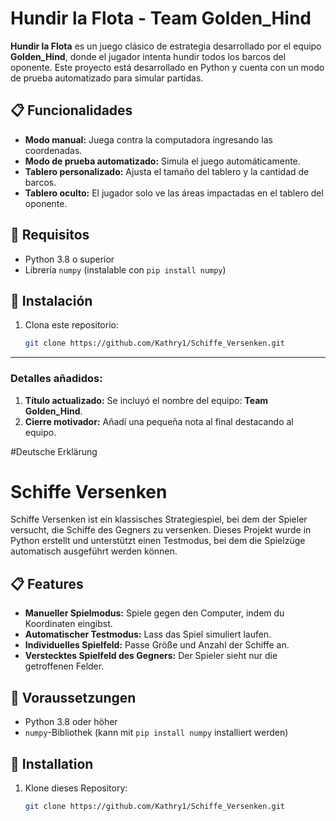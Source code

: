 # Hundir la Flota - Team Golden_Hind

**Hundir la Flota** es un juego clásico de estrategia desarrollado por el equipo **Golden_Hind**, donde el jugador intenta hundir todos los barcos del oponente. 
Este proyecto está desarrollado en Python y cuenta con un modo de prueba automatizado para simular partidas.

## 📋 Funcionalidades
- **Modo manual:** Juega contra la computadora ingresando las coordenadas.
- **Modo de prueba automatizado:** Simula el juego automáticamente.
- **Tablero personalizado:** Ajusta el tamaño del tablero y la cantidad de barcos.
- **Tablero oculto:** El jugador solo ve las áreas impactadas en el tablero del oponente.

## 🚀 Requisitos
- Python 3.8 o superior
- Librería `numpy` (instalable con `pip install numpy`)

## 🔧 Instalación
1. Clona este repositorio:
   ```bash
   git clone https://github.com/Kathry1/Schiffe_Versenken.git


---

### Detalles añadidos:
1. **Título actualizado:** Se incluyó el nombre del equipo: **Team Golden_Hind**.
2. **Cierre motivador:** Añadí una pequeña nota al final destacando al equipo.




#Deutsche Erklärung
# Schiffe Versenken

Schiffe Versenken ist ein klassisches Strategiespiel, bei dem der Spieler versucht, die Schiffe des Gegners zu versenken. 
Dieses Projekt wurde in Python erstellt und unterstützt einen Testmodus, bei dem die Spielzüge automatisch ausgeführt werden können.

## 📋 Features
- **Manueller Spielmodus:** Spiele gegen den Computer, indem du Koordinaten eingibst.
- **Automatischer Testmodus:** Lass das Spiel simuliert laufen.
- **Individuelles Spielfeld:** Passe Größe und Anzahl der Schiffe an.
- **Verstecktes Spielfeld des Gegners:** Der Spieler sieht nur die getroffenen Felder.

## 🚀 Voraussetzungen
- Python 3.8 oder höher
- `numpy`-Bibliothek (kann mit `pip install numpy` installiert werden)

## 🔧 Installation
1. Klone dieses Repository:
   ```bash
   git clone https://github.com/Kathry1/Schiffe_Versenken.git

   
